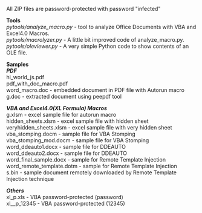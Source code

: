 
All ZIP files are password-protected with password "infected"

**Tools**<br>
*pytools/analyze_macro.py* - tool to analyze Office Documents with VBA and Excel4.0 Macros.<br>
*pytools/macrolyzer.py* - A little bit improved code of analyze_macro.py.<br>
*pytools/oleviewer.py* - A very simple Python code to show contents of an OLE file.<br>

**Samples**<br>
_**PDF**_<br>
hi_world_js.pdf<br>
pdf_with_doc_macro.pdf<br>
word_macro.doc - embedded document in PDF file with Autorun macro<br>
g.doc - extracted document using peepdf tool<br>

_**VBA and Excel4.0(XL Formula) Macros**_<br>
g.xlsm - excel sample file for autorun macro<br>
hidden_sheets.xlsm - excel sample file with hidden sheet<br>
veryhidden_sheets.xlsm - excel sample file with very hidden sheet<br>
vba_stomping.docm - sample file for VBA Stomping<br>
vba_stomping_mod.docm - sample file for VBA Stomping<br>
word_ddeauto1.docx - sample file for DDEAUTO<br>
word_ddeauto2.docx - sample file for DDEAUTO<br>
word_final_sample.docx - sample for Remote Template Injection<br>
word_remote_template.dotm - sample for Remote Template Injection<br>
s.bin - sample document remotely downloaded by Remote Template Injection technique<br>

_**Others**_<br>
xl_p.xls - VBA password-protected (password)<br>
xl__p_12345 - VBA password-protected (12345)<br>




